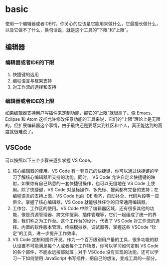 # basic
使用一个编辑器或者IDE时，你关心的应该是它能用来做什么，它最擅长做什么，以及它做不了什么，换句话说，就是这个工具的“下限”和“上限”。
## 编辑器
### 编辑器或者IDE的下限
1. 快捷键的选用
2. 编程语言与框架支持
3. 对工作流的选择和支持

### 编辑器或者IDE的上限
如果编辑器支持用户写插件来定制功能，那它的“上限”就很高了。像 Emacs、Eclipse 和 Atom 这样允许修改任意功能的工具来说，它们的“上限”理论上是无限的。但扩展编辑器这个事情，由于最终还是要落实到社区和个人，真正能达到的高度就很难说了。

## VSCode
可以按照以下三个步骤来逐步掌握 VS Code。
1.  核心编辑器的使用。VS Code 有一套自己的快捷键，你可以通过快捷键的学习了解核心编辑器所支持的功能。同时， VS Code 允许自定义快捷键的映射，如果你有自己熟悉的一套快捷键操作，也可以无缝地在 VS Code 上使用。除了快捷键，VS Code 对鼠标操作、多光标、搜索都有完备的支持；在编程语言的支持上面，VS Code 也向 IDE 看齐，自动补全、代码片段等一应俱全。掌握了核心编辑器，VS Code 就能够胜任你的日常通用编辑器。
2.  工作台、工作区的使用。VS Code 中除了编辑器区域，还有很多其他的功能，像是资源管理器、跨文件搜索、插件管理等，它们一起组成了统一的界面，我们称之为工作台。这个工作台的设计，代表了 VS Code 对工作流的选择。内置的软件版本管理，终端模拟器，调试器等，掌握这些 VSCode “钦定”的工具，进一步提升工作效率。
3.  VS Code 定制和插件开发。作为一个百万级别用户量的工具，很多功能的默认设置不可能满足每个人或者每个工作场景，你可以学习如何定制 VS Code 的各个部件，不能永远按部就班；对于 VSCode 没有实现的功能，还可以学习一下如何使用 JavaScript 书写插件，把自己的想法，变成工具的一部分。



